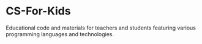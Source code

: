 # CS-For-Kids
Educational code and materials for teachers and students featuring various programming languages and technologies. 
